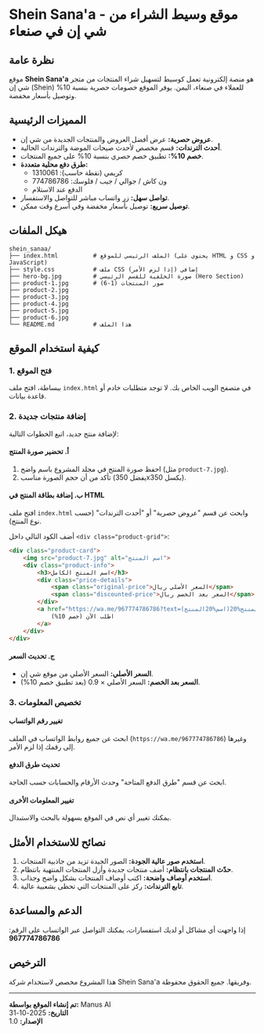 # Shein Sana'a - موقع وسيط الشراء من شي إن في صنعاء

## نظرة عامة

موقع **Shein Sana'a** هو منصة إلكترونية تعمل كوسيط لتسهيل شراء المنتجات من متجر شي إن (Shein) للعملاء في صنعاء، اليمن. يوفر الموقع خصومات حصرية بنسبة 10% وتوصيل بأسعار مخفضة.

## المميزات الرئيسية

- **عروض حصرية:** عرض أفضل العروض والمنتجات الجديدة من شي إن.
- **أحدث الترندات:** قسم مخصص لأحدث صيحات الموضة والترندات الحالية.
- **خصم 10%:** تطبيق خصم حصري بنسبة 10% على جميع المنتجات.
- **طرق دفع محلية متعددة:**
  - كريمي (نقطة حاسب): 1310061
  - ون كاش / جوالي / جيب / فلوسك: 774786786
  - الدفع عند الاستلام
- **تواصل سهل:** زر واتساب مباشر للتواصل والاستفسار.
- **توصيل سريع:** توصيل بأسعار مخفضة وفي أسرع وقت ممكن.

## هيكل الملفات

```
shein_sanaa/
├── index.html          # الملف الرئيسي للموقع (يحتوي على HTML و CSS و JavaScript)
├── style.css           # ملف CSS إضافي (إذا لزم الأمر)
├── hero-bg.jpg         # صورة الخلفية للقسم الرئيسي (Hero Section)
├── product-1.jpg       # صور المنتجات (1-6)
├── product-2.jpg
├── product-3.jpg
├── product-4.jpg
├── product-5.jpg
├── product-6.jpg
└── README.md           # هذا الملف

```

## كيفية استخدام الموقع

### 1. فتح الموقع

ببساطة، افتح ملف `index.html` في متصفح الويب الخاص بك. لا توجد متطلبات خادم أو قاعدة بيانات.

### 2. إضافة منتجات جديدة

لإضافة منتج جديد، اتبع الخطوات التالية:

#### أ. تحضير صورة المنتج

1. احفظ صورة المنتج في مجلد المشروع باسم واضح (مثل `product-7.jpg`).
2. تأكد من أن حجم الصورة مناسب (يفضل 350x350 بكسل).

#### ب. إضافة بطاقة المنتج في HTML

افتح ملف `index.html` وابحث عن قسم "عروض حصرية" أو "أحدث الترندات" (حسب نوع المنتج).

أضف الكود التالي داخل `<div class="product-grid">`:

```html
<div class="product-card">
    <img src="product-7.jpg" alt="اسم المنتج">
    <div class="product-info">
        <h3>اسم المنتج الكامل</h3>
        <div class="price-details">
            <span class="original-price">السعر الأصلي ريال</span>
            <span class="discounted-price">السعر بعد الخصم ريال</span>
        </div>
        <a href="https://wa.me/967774786786?text=أرغب%20في%20طلب%20المنتج%20(اسم%20المنتج)" target="_blank" class="order-button">
            اطلب الآن (خصم 10%)
        </a>
    </div>
</div>
```

#### ج. تحديث السعر

- **السعر الأصلي:** السعر الأصلي من موقع شي إن.
- **السعر بعد الخصم:** السعر الأصلي × 0.9 (بعد تطبيق خصم 10%).

### 3. تخصيص المعلومات

#### تغيير رقم الواتساب

ابحث عن جميع روابط الواتساب في الملف (`https://wa.me/967774786786`) وغيرها إلى رقمك إذا لزم الأمر.

#### تحديث طرق الدفع

ابحث عن قسم "طرق الدفع المتاحة" وحدث الأرقام والحسابات حسب الحاجة.

#### تغيير المعلومات الأخرى

يمكنك تغيير أي نص في الموقع بسهولة بالبحث والاستبدال.

## نصائح للاستخدام الأمثل

1. **استخدم صور عالية الجودة:** الصور الجيدة تزيد من جاذبية المنتجات.
2. **حدّث المنتجات بانتظام:** أضف منتجات جديدة وأزل المنتجات المنتهية بانتظام.
3. **استخدم أوصاف واضحة:** اكتب أوصاف المنتجات بشكل واضح وجذاب.
4. **تابع الترندات:** ركز على المنتجات التي تحظى بشعبية عالية.

## الدعم والمساعدة

إذا واجهت أي مشاكل أو لديك استفسارات، يمكنك التواصل عبر الواتساب على الرقم: **967774786786**

## الترخيص

هذا المشروع مخصص لاستخدام شركة Shein Sana'a وفريقها. جميع الحقوق محفوظة.

---

**تم إنشاء الموقع بواسطة:** Manus AI  
**التاريخ:** 2025-10-31  
**الإصدار:** 1.0
